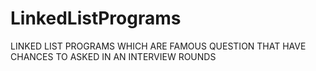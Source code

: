 # LinkedListPrograms
LINKED LIST PROGRAMS WHICH ARE FAMOUS QUESTION THAT HAVE CHANCES TO ASKED IN AN INTERVIEW ROUNDS
